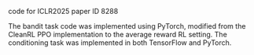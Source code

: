 code for ICLR2025 paper ID 8288 

The bandit task code was implemented using PyTorch, modified from the CleanRL PPO implementation to the average reward RL setting. The conditioning task was implemented in both TensorFlow and PyTorch.